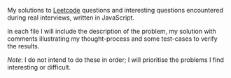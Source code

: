 My solutions to [Leetcode](https://leetcode.com) questions and interesting questions encountered during real interviews, written in JavaScript.

In each file I will include the description of the problem, my solution with comments illustrating my thought-process and some test-cases to verify the results.

*Note*: I do not intend to do these in order; I will prioritise the problems I find interesting or difficult.
